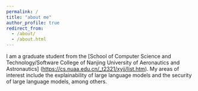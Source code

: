 ```yaml
---
permalink: /
title: "about me"
author_profile: true
redirect_from: 
  - /about/
  - /about.html
---
```


I am a graduate student from the [School of Computer Science and Technology/Software College of Nanjing University of Aeronautics and Astronautics] (https://cs.nuaa.edu.cn/_t2321/xyjj/list.htm). My areas of interest include the explainability of large language models and the security of large language models, among others.

